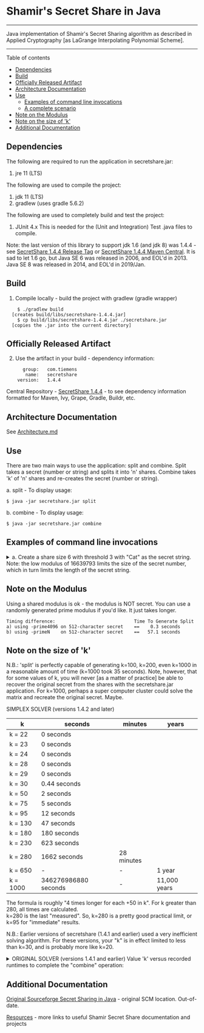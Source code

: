 # Shamir's Secret Share in Java

----

Java implementation of Shamir's Secret Sharing algorithm 
as described in Applied Cryptography [as LaGrange Interpolating Polynomial Scheme].

----

Table of contents

 * [Dependencies](#dependencies)
 * [Build](#build)
 * [Officially Released Artifact](#officially-released-artifact)
 * [Architecture Documentation](#architecture-documentation)
 * [Use](#use)
   * [Examples of command line invocations](#examples-of-command-line-invocations)
   * [A complete scenario](#a-complete-scenario)
 * [Note on the Modulus](#note-on-the-modulus)
 * [Note on the size of 'k'](#note-on-the-size-of-k)
 * [Additional Documentation](#additional-documentation)


## Dependencies

The following are required to run the application in secretshare.jar:
 1. jre 11 (LTS)
 

The following are used to compile the project:
 1.  jdk 11 (LTS)
 2.  gradlew (uses gradle 5.6.2)


The following are used to completely build and test the project:
 1.  JUnit 4.x
This is needed for the (Unit and Integration) Test .java files to compile.
 
Note: the last version of this library to support jdk 1.6 (and jdk 8) was 1.4.4 - see [SecretShare 1.4.4 Release Tag] or [SecretShare 1.4.4 Maven Central].  It is sad to let 1.6 go, but Java SE 6 was released in 2006, and EOL'd in 2013.  Java SE 8 was released in 2014, and EOL'd in 2019/Jan.



## Build

1. Compile locally - build the project with gradlew (gradle wrapper)
```
    $ ./gradlew build
  [creates build/libs/secretshare-1.4.4.jar]
    $ cp build/libs/secretshare-1.4.4.jar ./secretshare.jar
  [copies the .jar into the current directory]
```

## Officially Released Artifact

2. Use the artifact in your build - dependency information:
```
      group:   com.tiemens
       name:   secretshare
    version:   1.4.4
```
Central Repository - [SecretShare 1.4.4] - to see dependency information
formatted for Maven, Ivy, Grape, Gradle, Buildr, etc.


## Architecture Documentation

See [Architecture.md](docs/Architecture.md)


## Use

   There are two main ways to use the application: split and combine.
   Split takes a secret (number or string) and splits it into 'n' shares.
   Combine takes 'k' of 'n' shares and re-creates the secret (number or string).

   a. split  - To display usage:
   ```
   $ java -jar secretshare.jar split
   ```

   b. combine  - To display usage:
   ```
   $ java -jar secretshare.jar combine
   ```

## Examples of command line invocations


<details>
  <summary>a. Create a share size 6 with threshold 3 with "Cat" as the secret string.   Note: the low modulus of 16639793 limits the size of the secret number, which in turn limits the length of the secret string.</summary><blockquote>

  ```
  $ java -jar secretshare.jar split -k 3 -n 6 -m 16639793 -sS "Cat"
  ```
  <details><summary>Sample output</summary>

  ```
  Secret Share version 1.4.5-SNAPSHOT
  Date                          : 2019-11-17 19:50:36
  UUID                          : f8d4ec0b-f3e0-4946-af1c-6142477beb04
  n = 6
  k = 3
  modulus = 16639793
  modulus = bigintcs:fde731-829FB0
  
  Share (x:1) = 9140967
  Share (x:2) = 4154189
  Share (x:3) = 6095319
  Share (x:4) = 14964357
  Share (x:5) = 14121510
  Share (x:6) = 3566778
  Share (x:1) = bigintcs:8b7ae7-32F939
  Share (x:2) = bigintcs:3f634d-23AA55
  Share (x:3) = bigintcs:5d01d7-DB6BF4
  Share (x:4) = bigintcs:e45685-F8C8D8
  Share (x:5) = bigintcs:d77a26-22E9B6
  Share (x:6) = bigintcs:366cba-B203FC
  ```
  </details>
</blockquote></details>




## Note on the Modulus

Using a shared modulus is ok - the modulus is NOT secret.
You can use a randomly generated prime modulus if you'd like.
It just takes longer.

```
Timing difference:                             Time To Generate Split
a) using -prime4096 on 512-character secret    ==    0.3 seconds
b) using -primeN    on 512-character secret    ==   57.1 seconds
```

## Note on the size of 'k'

N.B.: 'split' is perfectly capable of generating k=100, k=200, even k=1000
        in a reasonable amount of time (k=1000 took 35 seconds).
      Note, however, that for some values of k,  you will never [as
        a matter of practice] be able to recover the original secret
        from the shares with the secretshare.jar application.
      For k=1000, perhaps a super computer cluster
        could solve the matrix and recreate the original secret.  Maybe.

SIMPLEX SOLVER (versions 1.4.2 and later)

| k      |  seconds    | minutes | years |
| ---    | ---         | ---     | ---   |
|k = 22  |   0 seconds | | |
|k = 23  |   0 seconds | | |
|k = 24  |   0 seconds | | |
|k = 28  |   0 seconds | | |
|k = 29  |   0 seconds | | |
|k = 30  |   0.44 seconds
|k = 50  |   2 seconds
|k = 75  |   5 seconds
|k = 95  |  12 seconds
|k = 130 |  47 seconds
|k = 180 | 180 seconds
|k = 230 | 623 seconds
|k = 280 |1662 seconds | 28 minutes |
|k = 650 |     -       |  -         |                1 year
|k = 1000| 346276986880 seconds | - |           11,000 years

The formula is roughly "4 times longer for each +50 in k".
For k greater than 280, all times are calculated.  
k=280 is the last "measured".
So, k=280 is a pretty good practical limit, or k=95 for "immediate" results.

N.B.: Earlier versions of secretshare (1.4.1 and earlier) used a very
        inefficient solving algorithm.  For these versions, your "k" is
        in effect limited to less than k=30, and is probably more like k=20.

<details>
  <summary>ORIGINAL SOLVER (versions 1.4.1 and earlier)
Value 'k' versus recorded runtimes to complete the "combine" operation:</summary>

| k     |  seconds   | minutes    | hours    | days     |
|-------|------------|------------|----------|----------|
k = 19  |   3 seconds|
k = 20  |  10 seconds|
k = 21  |  39 seconds|
k = 22  | 156 seconds|
k = 23  | 646 seconds|
k = 24  |2460 seconds| 41 minutes |
k = 25  |            |164 minutes |
k = 26  |            |656 minutes | 11 hours |
k = 27  |            |            | 44 hours |
k = 28  |            |            |176 hours |  7.3 days|
k = 29  |            |            |          | 30   days|
k = 30  |            |            |          |120   days|

The formula is roughly 10 * 4^(k - 20) seconds.
For k greather than 25, all times are calculated. 
k=24 is the last "measured".
For k = 90, that works out to be  = 10 * 4^(90 - 20) = 1E42 seconds.
Since a year has ~3E7 seconds, that will never happen.
So, k=25 is a pretty good practical limit, or k=20 for "immediate" results.
</details>


## Additional Documentation

[Original Sourceforge Secret Sharing in Java] - original SCM location.  Out-of-date.

[Resources] - more links to useful Shamir Secret Share documentation and projects


[Original Sourceforge Secret Sharing in Java]:http://secretsharejava.sourceforge.net/
[Resources]:extrastuff/resources.md
[SecretShare1.4.1]:http://mvnrepository.com/artifact/com.tiemens/secretshare/1.4.1
[SecretShare1.4.2]:http://mvnrepository.com/artifact/com.tiemens/secretshare/1.4.2
[SecretShare1.4.3]:http://mvnrepository.com/artifact/com.tiemens/secretshare/1.4.3
[SecretShare 1.4.4]:http://mvnrepository.com/artifact/com.tiemens/secretshare/1.4.4
[SecretShare1.4.4.alt]:https://search.maven.org/#artifactdetails%7Ccom.tiemens%7Csecretshare%7C1.4.4%7Cjar
[SecretShare 1.4.4 Release Tag]:https://github.com/timtiemens/secretshare/releases/tag/v1.4.4
[SecretShare 1.4.4 Maven Central]:http://mvnrepository.com/artifact/com.tiemens/secretshare/1.4.4
